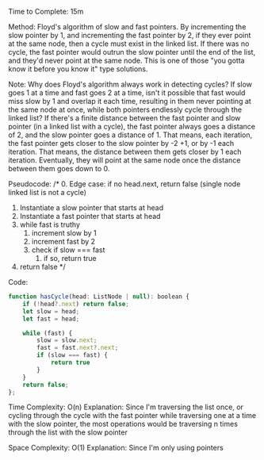 Time to Complete: 15m

Method: Floyd's algorithm of slow and fast pointers. By incrementing the slow pointer by 1, and incrementing the fast pointer by 2, if they ever point at the same node, then a cycle must exist in the linked list. If there was no cycle, the fast pointer would outrun the slow pointer until the end of the list, and they'd never point at the same node. This is one of those "you gotta know it before you know it" type solutions.

Note: Why does Floyd's algorithm always work in detecting cycles? If slow goes 1 at a time and fast goes 2 at a time, isn't it possible that fast would miss slow by 1 and overlap it each time, resulting in them never pointing at the same node at once, while both pointers endlessly cycle through the linked list? If there's a finite distance between the fast pointer and slow pointer (in a linked list with a cycle), the fast pointer always goes a distance of 2, and the slow pointer goes a distance of 1. That means, each iteration, the fast pointer gets closer to the slow pointer by -2 +1, or by -1 each iteration. That means, the distance between them gets closer by 1 each iteration. Eventually, they will point at the same node once the distance between them goes down to 0.

Pseudocode:
/*
0. Edge case: if no head.next, return false (single node linked list is not a cycle)
1. Instantiate a slow pointer that starts at head
2. Instantiate a fast pointer that starts at head
3. while fast is truthy
    1. increment slow by 1
    2. increment fast by 2
    3. check if slow === fast
        1. if so, return true
4. return false
*/


Code:

```js
function hasCycle(head: ListNode | null): boolean {
    if (!head?.next) return false;
    let slow = head;
    let fast = head;

    while (fast) {
        slow = slow.next;
        fast = fast.next?.next;
        if (slow === fast) {
            return true
        }
    }
    return false;
};
```


Time Complexity: O(n)
Explanation: Since I'm traversing the list once, or cycling through the cycle with the fast pointer while traversing one at a time with the slow pointer, the most operations would be traversing n times through the list with the slow pointer

Space Complexity: O(1)
Explanation: Since I'm only using pointers
